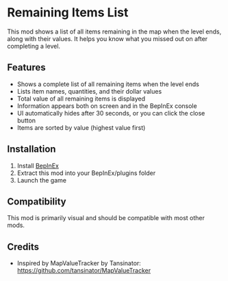 # Remaining Items List

This mod shows a list of all items remaining in the map when the level ends, along with their values. It helps you know what you missed out on after completing a level.

## Features

- Shows a complete list of all remaining items when the level ends
- Lists item names, quantities, and their dollar values
- Total value of all remaining items is displayed
- Information appears both on screen and in the BepInEx console
- UI automatically hides after 30 seconds, or you can click the close button
- Items are sorted by value (highest value first)

## Installation

1. Install [BepInEx](https://thunderstore.io/package/BepInEx/BepInExPack/)
2. Extract this mod into your BepInEx/plugins folder
3. Launch the game

## Compatibility

This mod is primarily visual and should be compatible with most other mods.

## Credits

- Inspired by MapValueTracker by Tansinator: https://github.com/tansinator/MapValueTracker 
